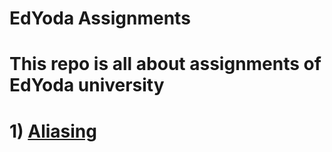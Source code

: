 # EdYoda Assignments
 # This repo is all about assignments of EdYoda university 
 # 1) [Aliasing](https://github.com/mayur-data-science/Python_Concepts/blob/main/aliasing.py) 
 
